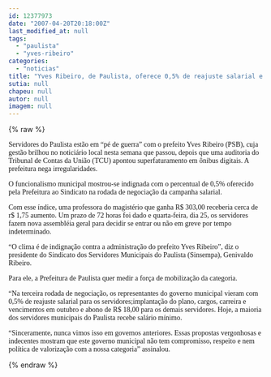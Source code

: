 ```yaml
---
id: 12377973
date: "2007-04-20T20:18:00Z"
last_modified_at: null
tags:
  - "paulista"
  - "yves-ribeiro"
categories:
  - "noticias"
title: "Yves Ribeiro, de Paulista, oferece 0,5% de reajuste salarial e irrita servidores. Greve pode sair quarta-feira"
sutia: null
chapeu: null
autor: null
imagem: null
---
```

{% raw %}
<p><P><FONT face=Verdana>Servidores do Paulista estão em “pé de guerra” com o prefeito Yves Ribeiro (PSB), cuja gestão brilhou no noticiário local nesta semana que passou, depois que uma auditoria do Tribunal de Contas da União (TCU) apontou superfaturamento em ônibus digitais. A prefeitura nega irregularidades.</FONT></P></p>
<p><P><FONT face=Verdana>O funcionalismo municipal mostrou-se indignada com o percentual de 0,5% oferecido pela Prefeitura ao Sindicato na rodada de negociação da campanha salarial. </FONT></P></p>
<p><P><FONT face=Verdana>Com esse índice, uma professora do magistério que ganha R$ 303,00 receberia cerca de r$ 1,75 aumento. Um prazo de 72 horas foi dado e quarta-feira, dia 25, os servidores fazem nova assembléia geral para decidir se entrar ou não em greve por tempo indeterminado. </FONT></P></p>
<p><P><FONT face=Verdana>“O clima é de indignação contra a administração do prefeito Yves Ribeiro”, diz o presidente do Sindicato dos Servidores Municipais do Paulista (Sinsempa), Genivaldo Ribeiro.</FONT></P></p>
<p><P><FONT face=Verdana>Para ele, a Prefeitura de Paulista quer medir a força de mobilização da categoria. </FONT></P></p>
<p><P><FONT face=Verdana>“Na terceira rodada de negociação, os representantes do governo municipal vieram com 0,5% de reajuste salarial para os servidores;implantação do plano, cargos, carreira e vencimentos em outubro e abono de R$ 18,00 para os demais servidores. Hoje, a maioria dos servidores municipais do Paulista recebe salário mínimo.&nbsp; </FONT></P></p>
<p><P><FONT face=Verdana>“Sinceramente, nunca vimos isso em governos anteriores. Essas propostas vergonhosas e indecentes mostram que este governo municipal não tem compromisso, respeito e nem política de valorização com a nossa categoria” assinalou.</FONT></P> </p>
{% endraw %}
